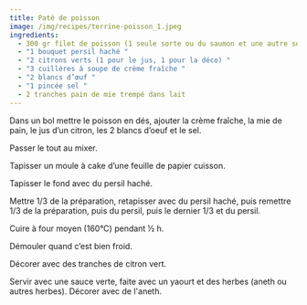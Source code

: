 ```yaml
---
title: Paté de poisson
image: /img/recipes/terrine-poisson_1.jpeg
ingredients:
  - 300 gr filet de poisson (1 seule sorte ou du saumon et une autre sorte)
  - "1 bouquet persil haché "
  - "2 citrons verts (1 pour le jus, 1 pour la déco) "
  - "3 cuillères à soupe de crème fraîche "
  - "2 blancs d’œuf "
  - "1 pincée sel "
  - 2 tranches pain de mie trempé dans lait
---
```

Dans un bol mettre le poisson en dés, ajouter la crème fraîche, la mie de pain, le jus d’un citron, les 2 blancs d’oeuf et le sel.

Passer le tout au mixer.

Tapisser un moule à cake d’une feuille de papier cuisson.

Tapisser le fond avec du persil haché.

Mettre 1/3 de la préparation, retapisser avec du persil haché, puis remettre 1/3 de la préparation, puis du persil, puis le dernier 1/3 et du persil.

Cuire à four moyen (160°C) pendant ½ h.

Démouler quand c’est bien froid.

Décorer avec des tranches de citron vert.

Servir avec une sauce verte, faite avec un yaourt et des herbes (aneth ou autres herbes). Décorer avec de l'aneth.